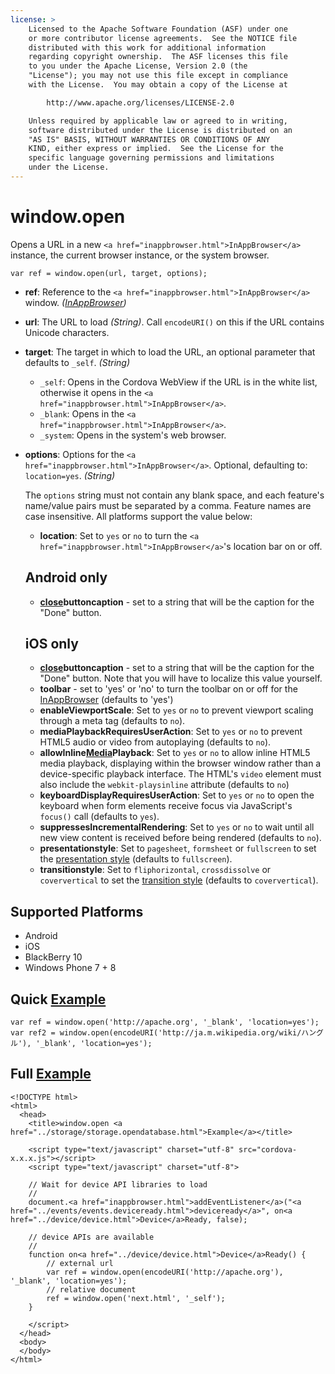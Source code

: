 ```yaml
---
license: >
    Licensed to the Apache Software Foundation (ASF) under one
    or more contributor license agreements.  See the NOTICE file
    distributed with this work for additional information
    regarding copyright ownership.  The ASF licenses this file
    to you under the Apache License, Version 2.0 (the
    "License"); you may not use this file except in compliance
    with the License.  You may obtain a copy of the License at

        http://www.apache.org/licenses/LICENSE-2.0

    Unless required by applicable law or agreed to in writing,
    software distributed under the License is distributed on an
    "AS IS" BASIS, WITHOUT WARRANTIES OR CONDITIONS OF ANY
    KIND, either express or implied.  See the License for the
    specific language governing permissions and limitations
    under the License.
---
```


window.open
===========

Opens a URL in a new `<a href="inappbrowser.html">InAppBrowser</a>` instance, the current browser
instance, or the system browser.

    var ref = window.open(url, target, options);

- __ref__: Reference to the `<a href="inappbrowser.html">InAppBrowser</a>` window. _(<a href="inappbrowser.html">InAppBrowser</a>)_
- __url__: The URL to load _(String)_. Call `encodeURI()` on this if the URL contains Unicode characters.
- __target__: The target in which to load the URL, an optional parameter that defaults to `_self`. _(String)_

    - `_self`: Opens in the Cordova WebView if the URL is in the white list, otherwise it opens in the `<a href="inappbrowser.html">InAppBrowser</a>`.
    - `_blank`: Opens in the `<a href="inappbrowser.html">InAppBrowser</a>`.
    - `_system`: Opens in the system's web browser.

- __options__: Options for the `<a href="inappbrowser.html">InAppBrowser</a>`. Optional, defaulting to: `location=yes`. _(String)_

    The `options` string must not contain any blank space, and each feature's name/value pairs must be separated by a comma. Feature names are case insensitive. All platforms support the value below:

    - __location__: Set to `yes` or `no` to turn the `<a href="inappbrowser.html">InAppBrowser</a>`'s location bar on or off.
    
    Android only
    ------------
    - __<a href="inappbrowser.html">close</a>buttoncaption__ - set to a string that will be the caption for the "Done" button.

    iOS only
    --------
    - __<a href="inappbrowser.html">close</a>buttoncaption__ - set to a string that will be the caption for the "Done" button. Note that you will have to localize this value yourself.
    - __toolbar__ -  set to 'yes' or 'no' to turn the toolbar on or off for the <a href="inappbrowser.html">InAppBrowser</a> (defaults to 'yes')
    - __enableViewportScale__:  Set to `yes` or `no` to prevent viewport scaling through a meta tag (defaults to `no`).
    - __mediaPlaybackRequiresUserAction__: Set to `yes` or `no` to prevent HTML5 audio or video from autoplaying (defaults to `no`).
    - __allowInline<a href="../media/media.html">Media</a>Playback__: Set to `yes` or `no` to allow inline HTML5 media playback, displaying within the browser window rather than a device-specific playback interface. The HTML's `video` element must also include the `webkit-playsinline` attribute (defaults to `no`)
    - __keyboardDisplayRequiresUserAction__: Set to `yes` or `no` to open the keyboard when form elements receive focus via JavaScript's `focus()` call (defaults to `yes`).
    - __suppressesIncrementalRendering__: Set to `yes` or `no` to wait until all new view content is received before being rendered (defaults to `no`).
    - __presentationstyle__:  Set to `pagesheet`, `formsheet` or `fullscreen` to set the [presentation style](http://developer.apple.com/library/ios/documentation/UIKit/Reference/UIViewController_Class/Reference/Reference.html#//apple_ref/occ/instp/UIViewController/modalPresentationStyle) (defaults to `fullscreen`).
    - __transitionstyle__: Set to `fliphorizontal`, `crossdissolve` or `coververtical` to set the [transition style](http://developer.apple.com/library/ios/#documentation/UIKit/Reference/UIViewController_Class/Reference/Reference.html#//apple_ref/occ/instp/UIViewController/modalTransitionStyle) (defaults to `coververtical`).

Supported Platforms
-------------------

- Android
- iOS
- BlackBerry 10
- Windows Phone 7 + 8

Quick <a href="../storage/storage.opendatabase.html">Example</a>
-------------

    var ref = window.open('http://apache.org', '_blank', 'location=yes');
    var ref2 = window.open(encodeURI('http://ja.m.wikipedia.org/wiki/ハングル'), '_blank', 'location=yes');

Full <a href="../storage/storage.opendatabase.html">Example</a>
------------

    <!DOCTYPE html>
    <html>
      <head>
        <title>window.open <a href="../storage/storage.opendatabase.html">Example</a></title>

        <script type="text/javascript" charset="utf-8" src="cordova-x.x.x.js"></script>
        <script type="text/javascript" charset="utf-8">

        // Wait for device API libraries to load
        //
        document.<a href="inappbrowser.html">addEventListener</a>("<a href="../events/events.deviceready.html">deviceready</a>", on<a href="../device/device.html">Device</a>Ready, false);

        // device APIs are available
        //
        function on<a href="../device/device.html">Device</a>Ready() {
            // external url
            var ref = window.open(encodeURI('http://apache.org'), '_blank', 'location=yes');
            // relative document
            ref = window.open('next.html', '_self');
        }

        </script>
      </head>
      <body>
      </body>
    </html>

